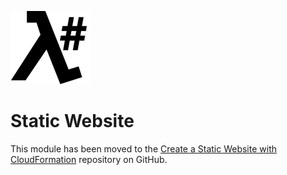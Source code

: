 ![λ#](../../Docs/LambdaSharpLogo.png)

# Static Website

This module has been moved to the [Create a Static Website with CloudFormation](https://github.com/LambdaSharp/StaticWebsite-Sample) repository on GitHub.